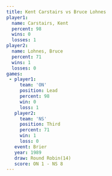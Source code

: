 ```yaml
---
title: Kent Carstairs vs Bruce Lohnes
player1:               
  name: Carstairs, Kent
  percent: 98          
  wins: 0              
  losses: 1            
player2:               
  name: Lohnes, Bruce  
  percent: 71          
  wins: 1              
  losses: 0            
games:
 - player1:        
     team: 'ON'    
     position: Lead
     percent: 98   
     win: 0        
     loss: 1       
   player2:         
     team: 'NS'     
     position: Third
     percent: 71    
     win: 1         
     loss: 0        
   event: Brier         
   year: 1989           
   draw: Round Robin(14)
   score: ON 1 - NS 8   
---
```

